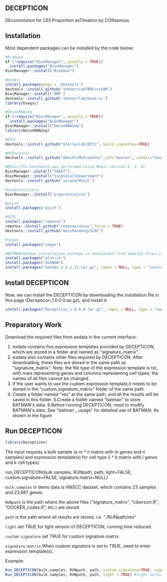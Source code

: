 DECEPTICON
-
DEconvolution for CEll Proportion esTImation by CONsensus

Installation
-
Most dependent packages can be installed by the code below:
```R
#Biobase
if (!require("BiocManager", quietly = TRUE))
  install.packages("BiocManager")
BiocManager::install("Biobase")

#bseqsc
install.packages(pkgs = 'devtools')
devtools::install_github('shenorrLabTRDF/csSAM')
BiocManager::install('NMF')
devtools::install_github('shenorrlab/bseq-sc')
library(bseqsc)

#DeconRNAseq
if (!require("BiocManager", quietly = TRUE))
  install.packages("BiocManager")
BiocManager::install("DeconRNASeq")
library(DeconRNASeq)

#EPIC
devtools::install_github("GfellerLab/EPIC", build_vignettes=TRUE)

#MCPcounter
devtools::install_github("ebecht/MCPcounter",ref="master", subdir="Source")

#MuSic(The benchmark was performed using MuSic version 0. 2. 0)
BiocManager::install("TOAST")
BiocManager::install("SingleCellExperiment")
devtools::install_github('xuranw/MuSiC')

#preprocessCore
BiocManager::install("preprocessCore")

#psych
install.packages('psych')

#SCDC
install.packages("remotes")
remotes::install_github("renozao/xbioc",force = TRUE)
devtools::install_github("meichendong/SCDC")

#vegan
install.packages("vegan")

#BATMAN(Batman installation package is downloaded from website https://r-forge.r-project.org/scm/viewvc.php/pkg/?root=batman.)
install.packages("plotrix")
install.packages("doSNOW")
install.packages("batman_1.2.1.13.tar.gz", repos = NULL, type = "source")
```
Install DECEPTICON
-
Now, we can install the DECEPTICON by downloading the installation file in this page (Decepticon_1.0.0.0.tar.gz), and install it:
```R
install.packages("Decepticon_1.0.0.0.tar.gz", repos = NULL, type = "source")
```
Preparatory Work
-
Download the required files from exdata in the current interface:
1. exdata contains five expression templates provided by DECEPTICON, which are stored in a folder and named as "signature_matrix".
2. exdata also contains other files required by DECEPTICON. After downloading, these files are stored in the same path as "signature_matrix".
   Note: the file type of the expression template is txt, with rows representing genes and columns representing cell types; the names of all files cannot be changed.
3. If the user wants to use the custom expression template,it needs to be stored in the "custom_signature_matrix" folder of the same path.
4. Create a folder named "res" at the same path, and all the results will be saved in this folder.
5.Create a folder named "batman" to store BATMAN's data.
6.Before running DECEPTICON, need to modify BATMAN's data. See "batman _ usage" for detailed use of BATMAN.
As shown in the figure

Run DECEPTICON 
-
```R
library(Decepticon)
```
The input requires a bulk sample (a m * n matrix with m genes and n samples) and expression template(s) for cell type (i * k matrix with i genes and k cell types)

run_DECEPTICON(bulk.samples, RUNpath, path, light=FALSE, custom.signature=FALSE, signature.matrix=NULL)

`bulk.samples` in demo data is HNSCC dataset, which contains 23 samples and 23,687 genes.

`RUNpath` is the path where the above files (“signature_matrix”, “cibersort.R”, “DOCKER_codes.R”, etc.) are stored.

`path` is the path where all results are stored, i.e. “./RUNpath/res”

`light` set TRUE for light version of DECEPTICON, running time reduced.

`custom.signature` set TRUE for custom signature matrix.

`signature.matrix` When custom.signature is set to TRUE, need to enter expression template(s).

Example:
```R
Run_DECEPTICON(bulk.samples, RUNpath, path, custom.signature=TRUE, signature.matrix=c(“./custom.signature1.txt”, “./custom.signature2.txt”)) #custom signature
Run_DECEPTICON(bulk.samples, RUNpath, path, light = TRUE) #light version
```

